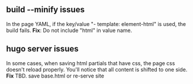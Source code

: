 ## build --minify issues

In the page YAML, if the key/value "- template: element-html" is used, the build fails.
**Fix**: Do not include "html" in value name.

## hugo server issues
In some cases, when saving html partials that have css, the page css doesn't reload properly. You'll notice that all content is shifted to one side.
**Fix** TBD. save base.html or re-serve site